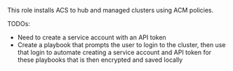 This role installs ACS to hub and managed clusters using ACM policies.


TODOs:
- Need to create a service account with an API token
- Create a playbook that prompts the user to login to the cluster, then use that login to automate creating a service account and API token for these playbooks that is then encrypted and saved locally